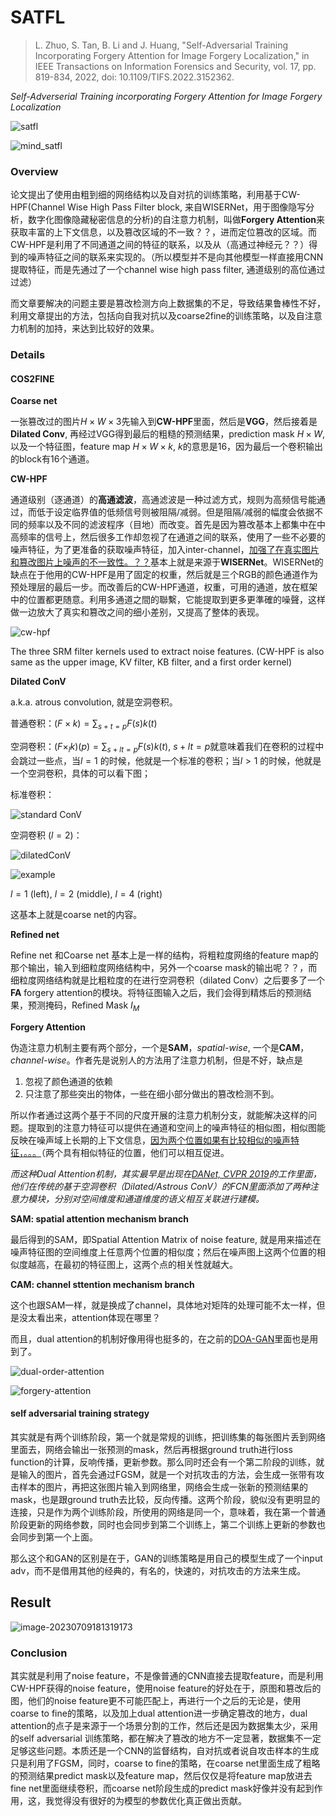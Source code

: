 # SATFL

> L. Zhuo, S. Tan, B. Li and J. Huang, "Self-Adversarial Training Incorporating Forgery Attention for Image Forgery Localization," in IEEE Transactions on Information Forensics and Security, vol. 17, pp. 819-834, 2022, doi: 10.1109/TIFS.2022.3152362.

*Self-Adverserial Training incorporating Forgery Attention for Image Forgery Localization*

![satfl](https://s2.loli.net/2022/03/08/k485TqYBhX2dG9l.gif)

![mind_satfl](https://s2.loli.net/2022/03/12/nGclHarTfR1oiXQ.png)

### Overview

论文提出了使用由粗到细的网络结构以及自对抗的训练策略，利用基于CW-HPF(Channel Wise High Pass Filter block, 来自WISERNet，用于图像隐写分析，数字化图像隐藏秘密信息的分析)的自注意力机制，叫做**Forgery Attention**来获取丰富的上下文信息，以及篡改区域的不一致？？，进而定位篡改的区域。而CW-HPF是利用了不同通道之间的特征的联系，以及从（高通过神经元？？）得到的噪声特征之间的联系来实现的。（所以模型并不是向其他模型一样直接用CNN提取特征，而是先通过了一个channel wise high pass filter, 通道级别的高位通过过滤）

而文章要解决的问题主要是篡改检测方向上数据集的不足，导致结果鲁棒性不好，利用文章提出的方法，包括向自我对抗以及coarse2fine的训练策略，以及自注意力机制的加持，来达到比较好的效果。

### Details

#### COS2FINE

**Coarse net**

一张篡改过的图片$H \times W \times 3$先输入到**CW-HPF**里面，然后是**VGG**，然后接着是**Dilated Conv**, 再经过VGG得到最后的粗糙的预测结果，prediction mask $H \times W$,以及一个特征图，feature map $H \times W \times k$, $k$的意思是16，因为最后一个卷积输出的block有16个通道。

**CW-HPF**

通道级别（逐通道）的**高通滤波**，高通滤波是一种过滤方式，规则为高频信号能通过，而低于设定临界值的低频信号则被阻隔/减弱。但是阻隔/减弱的幅度会依据不同的频率以及不同的滤波程序（目地）而改变。首先是因为篡改基本上都集中在中高频率的信号上，然后很多工作却忽视了在通道之间的联系，使用了一些不必要的噪声特征，为了更准备的获取噪声特征，加入inter-channel，<u>加强了在真实图片和篡改图片上噪声的不一致性。？？</u>基本上就是来源于**WISERNet**。WISERNet的缺点在于他用的CW-HPF是用了固定的权重，然后就是三个RGB的颜色通道作为预处理层的最后一步。而改善后的CW-HPF通道，权重，可用的通道，放在框架中的位置都更随意。利用多通道之間的聯繫，它能提取到更多更準確的噪聲，这样做一边放大了真实和篡改之间的细小差别，又提高了整体的表现。

![cw-hpf](https://s2.loli.net/2022/03/21/9BvRCZfO25GE4Ss.gif)

The three SRM filter kernels used to extract noise features. (CW-HPF is also same as the upper image, KV filter, KB filter, and a first order kernel)

**Dilated ConV**

a.k.a. atrous convolution, 就是空洞卷积。

普通卷积：$(F\times k)=\sum_{s+t=p}F(s)k(t)$

空洞卷积：$(F\times_lk)(p)=\sum_{s+lt=p}F(s)k(t)$, $s+lt=p$就意味着我们在卷积的过程中会跳过一些点，当$l=1$ 的时候，他就是一个标准的卷积；当$l>1$ 的时候，他就是一个空洞卷积，具体的可以看下图；

标准卷积：

![standard ConV](https://s2.loli.net/2022/03/08/2RqMxwFaSncDUQH.gif)

空洞卷积 ($l=2$)：

![dilatedConV](https://s2.loli.net/2022/03/08/9IhsnTPbLg2xpl6.gif)



![example](https://s2.loli.net/2022/03/08/ESg9xDB8chCfkrL.png)

$l=1$ (left), $l=2$ (middle), $l=4$ (right) 

这基本上就是coarse net的内容。

**Refined net**

Refine net 和Coarse net 基本上是一样的结构，将粗粒度网络的feature map的那个输出，输入到细粒度网络结构中，另外一个coarse mask的输出呢？？，而细粒度网络结构就是比粗粒度的在进行空洞卷积（dilated Conv）之后要多了一个**FA** forgery attention的模块。将特征图输入之后，我们会得到精炼后的预测结果，预测掩码，Refined Mask $I_M$

**Forgery Attention**

伪造注意力机制主要有两个部分，一个是**SAM**，*spatial-wise*, 一个是**CAM**，*channel-wise*。作者先是说别人的方法用了注意力机制，但是不好，缺点是

1. 忽视了颜色通道的依赖
2. 只注意了那些突出的物体，一些在细小部分做出的篡改检测不到。

所以作者通过这两个基于不同的尺度开展的注意力机制分支，就能解决这样的问题。提取到的注意力特征可以提供在通道和空间上的噪声特征的相似图，相似图能反映在噪声域上长期的上下文信息，<u>因为两个位置如果有比较相似的噪声特征，。。。</u>（两个具有相似特征的位置，他们可以相互促进。

*而这种Dual Attention机制，其实最早是出现在[DANet, CVPR 2019](https://github.com/junfu1115/DANet)的工作里面，他们在传统的基于空洞卷积（Dilated/Astrous ConV）的FCN里面添加了两种注意力模块，分别对空间维度和通道维度的语义相互关联进行建模。*

**SAM: spatial attention mechanism branch**

最后得到的SAM，即Spatial Attention Matrix of noise feature, 就是用来描述在噪声特征图的空间维度上任意两个位置的相似度；然后在噪声图上这两个位置的相似度越高，在最初的特征图上，这两个点的相关性就越大。

**CAM: channel sttention mechanism branch**

这个也跟SAM一样，就是换成了channel，具体地对矩阵的处理可能不太一样，但是没太看出来，attention体现在哪里？

而且，dual attention的机制好像用得也挺多的，在之前的[DOA-GAN](#DOA-GAN)里面也是用到了。

![dual-order-attention](https://s2.loli.net/2022/03/12/zBFsaAwjECbvdZn.gif)

![forgery-attention](https://s2.loli.net/2022/03/12/nhAeczUDXGarwqy.gif)

#### self adversarial training strategy

其实就是有两个训练阶段，第一个就是常规的训练，把训练集的每张图片丢到网络里面去，网络会输出一张预测的mask，然后再根据ground truth进行loss function的计算，反响传播，更新参数。那么同时还会有一个第二阶段的训练，就是输入的图片，首先会通过FGSM，就是一个对抗攻击的方法，会生成一张带有攻击样本的图片，再把这张图片输入到网络里，网络会生成一张新的预测结果的mask，也是跟ground truth去比较，反向传播。这两个阶段，貌似没有更明显的连接，只是作为两个训练阶段，所使用的网络是同一个，意味着，我在第一个普通阶段更新的网络参数，同时也会同步到第二个训练上，第二个训练上更新的参数也会同步到第一个上面。  

那么这个和GAN的区别是在于，GAN的训练策略是用自己的模型生成了一个input adv，而不是借用其他的经典的，有名的，快速的，对抗攻击的方法来生成。

## Result

![image-20230709181319173](https://s2.loli.net/2023/07/09/oyi8GFRQef3XSur.png)

### Conclusion

其实就是利用了noise feature，不是像普通的CNN直接去提取feature，而是利用CW-HPF获得的noise feature，使用noise feature的好处在于，原图和篡改后的图，他们的noise feature更不可能匹配上，再进行一个之后的无论是，使用coarse to fine的策略，以及加上dual attention进一步确定篡改的地方，dual attention的点子是来源于一个场景分割的工作，然后还是因为数据集太少，采用的self adversarial 训练策略，都在解决了篡改的地方不一定显著，数据集不一定足够这些问题。本质还是一个CNN的监督结构，自对抗或者说自攻击样本的生成只是利用了FGSM，同时，coarse to fine的策略，在coarse net里面生成了粗略的预测结果predict mask以及feature map，然后仅仅是将feature map放进去fine net里面继续卷积，而coarse net阶段生成的predict mask好像并没有起到作用，这，我觉得没有很好的为模型的参数优化真正做出贡献。